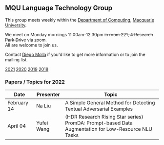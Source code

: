 
## MQU Language Technology Group


This group meets weekly within the
[Department of Computing](http://comp.mq.edu.au), [Macquarie University](https://www.mq.edu.au/).

We meet on Monday mornings 11.00am-12.30pm <s>in room 221, 4 Research Park Drive</s> via zoom.  
All are welcome to join us.

Contact [Diego Molla](http://web.science.mq.edu.au/~diego/) if you'd like to get more information or to join the mailing list. 

[2021](/2021/README.md) [2020](/2020/README.md) [2019](/2019/README.md) [2018](/2018/README.md)

### Papers / Topics for 2022

Date | Presenter | Topic
----- | --------- | -----
February 14 &nbsp;&nbsp; | Na Liu | A Simple General Method for Detecting Textual Adversarial Examples
April 04 &nbsp;&nbsp; | Yufei Wang | (HDR Research Rising Star series) PromDA: Prompt-based Data Augmentation for Low-Resource NLU Tasks


